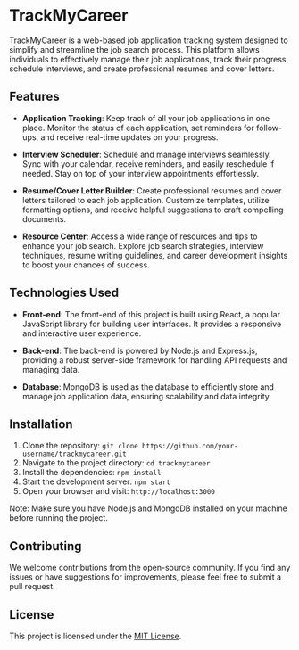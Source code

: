 # TrackMyCareer

TrackMyCareer is a web-based job application tracking system designed to simplify and streamline the job search process. This platform allows individuals to effectively manage their job applications, track their progress, schedule interviews, and create professional resumes and cover letters. 

## Features

- **Application Tracking**: Keep track of all your job applications in one place. Monitor the status of each application, set reminders for follow-ups, and receive real-time updates on your progress.

- **Interview Scheduler**: Schedule and manage interviews seamlessly. Sync with your calendar, receive reminders, and easily reschedule if needed. Stay on top of your interview appointments effortlessly.

- **Resume/Cover Letter Builder**: Create professional resumes and cover letters tailored to each job application. Customize templates, utilize formatting options, and receive helpful suggestions to craft compelling documents.

- **Resource Center**: Access a wide range of resources and tips to enhance your job search. Explore job search strategies, interview techniques, resume writing guidelines, and career development insights to boost your chances of success.

## Technologies Used

- **Front-end**: The front-end of this project is built using React, a popular JavaScript library for building user interfaces. It provides a responsive and interactive user experience.

- **Back-end**: The back-end is powered by Node.js and Express.js, providing a robust server-side framework for handling API requests and managing data.

- **Database**: MongoDB is used as the database to efficiently store and manage job application data, ensuring scalability and data integrity.

## Installation

1. Clone the repository: `git clone https://github.com/your-username/trackmycareer.git`
2. Navigate to the project directory: `cd trackmycareer`
3. Install the dependencies: `npm install`
4. Start the development server: `npm start`
5. Open your browser and visit: `http://localhost:3000`

Note: Make sure you have Node.js and MongoDB installed on your machine before running the project.

## Contributing

We welcome contributions from the open-source community. If you find any issues or have suggestions for improvements, please feel free to submit a pull request.

## License

This project is licensed under the [MIT License](LICENSE).
